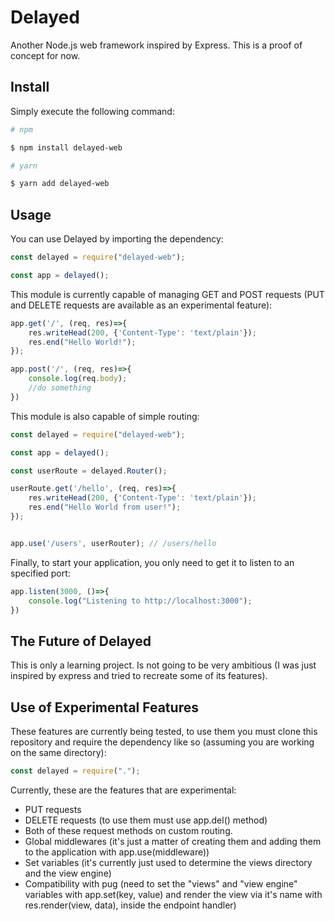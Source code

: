 # Delayed

Another Node.js web framework inspired by Express. This is a proof of concept for now.

## Install

Simply execute the following command: 

```bash
# npm

$ npm install delayed-web

# yarn

$ yarn add delayed-web
```

## Usage

You can use Delayed by importing the dependency:

```js
const delayed = require("delayed-web");

const app = delayed();
```

This module is currently capable of managing GET and POST requests (PUT and DELETE requests are available as an experimental feature):

```js
app.get('/', (req, res)=>{
    res.writeHead(200, {'Content-Type': 'text/plain'});
    res.end("Hello World!");
});

app.post('/', (req, res)=>{
    console.log(req.body);
    //do something
})
```
This module is also capable of simple routing:

```js
const delayed = require("delayed-web");

const app = delayed();

const userRoute = delayed.Router();

userRoute.get('/hello', (req, res)=>{
    res.writeHead(200, {'Content-Type': 'text/plain'});
    res.end("Hello World from user!");
});


app.use('/users', userRouter); // /users/hello

```

Finally, to start your application, you only need to get it to listen to an specified port:

```js
app.listen(3000, ()=>{
    console.log("Listening to http://localhost:3000");
})
```

## The Future of Delayed

This is only a learning project. Is not going to be very ambitious (I was just inspired by express and tried to recreate some of its features).

## Use of Experimental Features

These features are currently being tested, to use them you must clone this repository and require the dependency like so (assuming you are working on the same directory):

```js
const delayed = require(".");
```

Currently, these are the features that are experimental:

- PUT requests
- DELETE requests (to use them must use app.del() method)
- Both of these request methods on custom routing.
- Global middlewares (it's just a matter of creating them and adding them to the application with app.use(middleware))
- Set variables (it's currently just used to determine the views directory and the view engine)
- Compatibility with pug (need to set the "views" and "view engine" variables with app.set(key, value) and render the view via it's name with res.render(view, data), inside the endpoint handler)